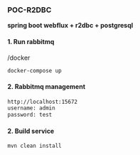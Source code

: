 ### **POC-R2DBC**
**spring boot webflux + r2dbc + postgresql**

#### 1. Run rabbitmq
/docker
```bash
docker-compose up
```

#### 2. Rabbitmq management
```bash
http://localhost:15672
username: admin
password: test
```

#### 2. Build service
```bash
mvn clean install
```

